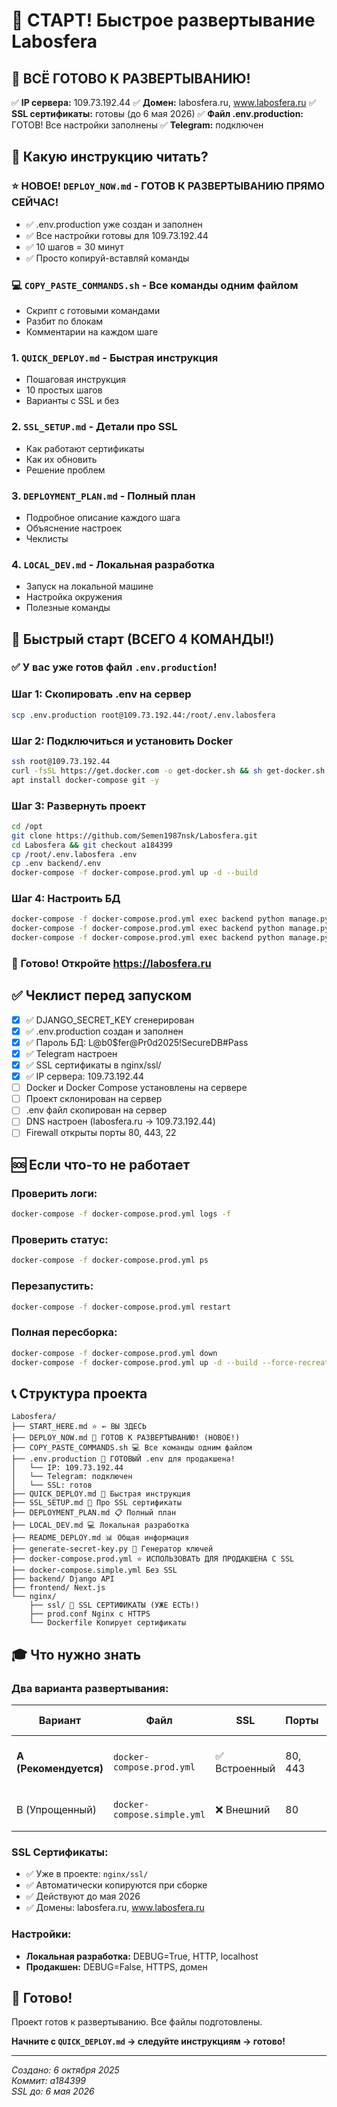 # 🎯 СТАРТ! Быстрое развертывание Labosfera

## 🎉 ВСЁ ГОТОВО К РАЗВЕРТЫВАНИЮ!

✅ **IP сервера:** 109.73.192.44
✅ **Домен:** labosfera.ru, www.labosfera.ru
✅ **SSL сертификаты:** готовы (до 6 мая 2026)
✅ **Файл .env.production:** ГОТОВ! Все настройки заполнены
✅ **Telegram:** подключен

## 📖 Какую инструкцию читать?

### ⭐ **НОВОЕ! `DEPLOY_NOW.md`** - ГОТОВ К РАЗВЕРТЫВАНИЮ ПРЯМО СЕЙЧАС!
   - ✅ .env.production уже создан и заполнен
   - ✅ Все настройки готовы для 109.73.192.44
   - ✅ 10 шагов = 30 минут
   - ✅ Просто копируй-вставляй команды

### 💻 **`COPY_PASTE_COMMANDS.sh`** - Все команды одним файлом
   - Скрипт с готовыми командами
   - Разбит по блокам
   - Комментарии на каждом шаге

### 1. `QUICK_DEPLOY.md` - Быстрая инструкция
   - Пошаговая инструкция
   - 10 простых шагов
   - Варианты с SSL и без

### 2. `SSL_SETUP.md` - Детали про SSL
   - Как работают сертификаты
   - Как их обновить
   - Решение проблем

### 3. `DEPLOYMENT_PLAN.md` - Полный план
   - Подробное описание каждого шага
   - Объяснение настроек
   - Чеклисты

### 4. `LOCAL_DEV.md` - Локальная разработка
   - Запуск на локальной машине
   - Настройка окружения
   - Полезные команды

## 🚀 Быстрый старт (ВСЕГО 4 КОМАНДЫ!)

### ✅ У вас уже готов файл `.env.production`!

### Шаг 1: Скопировать .env на сервер

```bash
scp .env.production root@109.73.192.44:/root/.env.labosfera
```

### Шаг 2: Подключиться и установить Docker

```bash
ssh root@109.73.192.44
curl -fsSL https://get.docker.com -o get-docker.sh && sh get-docker.sh
apt install docker-compose git -y
```

### Шаг 3: Развернуть проект

```bash
cd /opt
git clone https://github.com/Semen1987nsk/Labosfera.git
cd Labosfera && git checkout a184399
cp /root/.env.labosfera .env
cp .env backend/.env
docker-compose -f docker-compose.prod.yml up -d --build
```

### Шаг 4: Настроить БД

```bash
docker-compose -f docker-compose.prod.yml exec backend python manage.py migrate
docker-compose -f docker-compose.prod.yml exec backend python manage.py collectstatic --no-input
docker-compose -f docker-compose.prod.yml exec backend python manage.py createsuperuser
```

### 🎉 Готово! Откройте https://labosfera.ru

## ✅ Чеклист перед запуском

- [x] ✅ DJANGO_SECRET_KEY сгенерирован
- [x] ✅ .env.production создан и заполнен
- [x] ✅ Пароль БД: L@b0$fer@Pr0d2025!SecureDB#Pass
- [x] ✅ Telegram настроен
- [x] ✅ SSL сертификаты в nginx/ssl/
- [x] ✅ IP сервера: 109.73.192.44
- [ ] Docker и Docker Compose установлены на сервере
- [ ] Проект склонирован на сервер
- [ ] .env файл скопирован на сервер
- [ ] DNS настроен (labosfera.ru → 109.73.192.44)
- [ ] Firewall открыты порты 80, 443, 22

## 🆘 Если что-то не работает

### Проверить логи:
```bash
docker-compose -f docker-compose.prod.yml logs -f
```

### Проверить статус:
```bash
docker-compose -f docker-compose.prod.yml ps
```

### Перезапустить:
```bash
docker-compose -f docker-compose.prod.yml restart
```

### Полная пересборка:
```bash
docker-compose -f docker-compose.prod.yml down
docker-compose -f docker-compose.prod.yml up -d --build --force-recreate
```

## 📞 Структура проекта

```
Labosfera/
├── START_HERE.md ⭐ ← ВЫ ЗДЕСЬ
├── DEPLOY_NOW.md 🚀 ГОТОВ К РАЗВЕРТЫВАНИЮ! (НОВОЕ!)
├── COPY_PASTE_COMMANDS.sh 💻 Все команды одним файлом
├── .env.production 🔑 ГОТОВЫЙ .env для продакшена!
│   └── IP: 109.73.192.44
│   └── Telegram: подключен
│   └── SSL: готов
├── QUICK_DEPLOY.md 📖 Быстрая инструкция
├── SSL_SETUP.md 🔐 Про SSL сертификаты
├── DEPLOYMENT_PLAN.md 📋 Полный план
├── LOCAL_DEV.md 💻 Локальная разработка
├── README_DEPLOY.md 📊 Общая информация
├── generate-secret-key.py 🔑 Генератор ключей
├── docker-compose.prod.yml ⭐ ИСПОЛЬЗОВАТЬ ДЛЯ ПРОДАКШЕНА С SSL
├── docker-compose.simple.yml Без SSL
├── backend/ Django API
├── frontend/ Next.js
└── nginx/
    ├── ssl/ 🔐 SSL СЕРТИФИКАТЫ (УЖЕ ЕСТЬ!)
    ├── prod.conf Nginx с HTTPS
    └── Dockerfile Копирует сертификаты
```

## 🎓 Что нужно знать

### Два варианта развертывания:

| Вариант | Файл | SSL | Порты | Когда использовать |
|---------|------|-----|-------|-------------------|
| **A (Рекомендуется)** | `docker-compose.prod.yml` | ✅ Встроенный | 80, 443 | Полный контроль, готовые сертификаты |
| B (Упрощенный) | `docker-compose.simple.yml` | ❌ Внешний | 80 | SSL через панель хостинга |

### SSL Сертификаты:

- ✅ Уже в проекте: `nginx/ssl/`
- ✅ Автоматически копируются при сборке
- ✅ Действуют до мая 2026
- ✅ Домены: labosfera.ru, www.labosfera.ru

### Настройки:

- **Локальная разработка:** DEBUG=True, HTTP, localhost
- **Продакшен:** DEBUG=False, HTTPS, домен

## 🎉 Готово!

Проект готов к развертыванию. Все файлы подготовлены.

**Начните с `QUICK_DEPLOY.md` → следуйте инструкциям → готово!**

---

*Создано: 6 октября 2025*  
*Коммит: a184399*  
*SSL до: 6 мая 2026*
